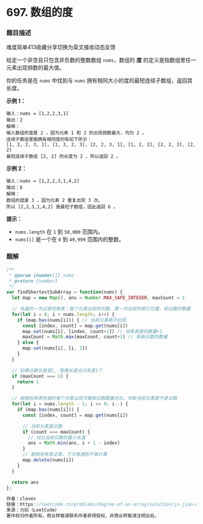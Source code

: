 # **697. 数组的度**

### 题目描述

难度简单413收藏分享切换为英文接收动态反馈

给定一个非空且只包含非负数的整数数组 `nums`，数组的 **度** 的定义是指数组里任一元素出现频数的最大值。

你的任务是在 `nums` 中找到与 `nums` 拥有相同大小的度的最短连续子数组，返回其长度。

**示例 1：**

```
输入：nums = [1,2,2,3,1]
输出：2
解释：
输入数组的度是 2 ，因为元素 1 和 2 的出现频数最大，均为 2 。
连续子数组里面拥有相同度的有如下所示：
[1, 2, 2, 3, 1], [1, 2, 2, 3], [2, 2, 3, 1], [1, 2, 2], [2, 2, 3], [2, 2]
最短连续子数组 [2, 2] 的长度为 2 ，所以返回 2 。

```

**示例 2：**

```
输入：nums = [1,2,2,3,1,4,2]
输出：6
解释：
数组的度是 3 ，因为元素 2 重复出现 3 次。
所以 [2,2,3,1,4,2] 是最短子数组，因此返回 6 。

```

**提示：**

- `nums.length` 在 `1` 到 `50,000` 范围内。
- `nums[i]` 是一个在 `0` 到 `49,999` 范围内的整数。

### 题解

```jsx
/**
 * @param {number[]} nums
 * @return {number}
 */
var findShortestSubArray = function(nums) {
  let map = new Map(), ans = Number.MAX_SAFE_INTEGER, maxCount = 1

  // 先遍历一次记录哈希表：每个元素出现的次数，第一次出现的索引位置，和众数的数量
  for(let i = 0; i < nums.length; i++) {
    if (map.has(nums[i])) { // 当前元素再次出现
      const [index, count] = map.get(nums[i])
      map.set(nums[i], [index, count+1]) // 哈希表里的数量+1
      maxCount = Math.max(maxCount, count+1) // 刷新众数的数量
    } else {
      map.set(nums[i], [i, 1])
    }
  }

  // 如果众数长度是1, 答案长度也只有是1个
  if (maxCount === 1) {
    return 1
  }

  // 根据哈希表存储的每个元素出现次数和众数数量对比，判断当前元素是不是众数
  for(let i = nums.length - 1; i >= 0; i--) {
    if (map.has(nums[i])) {
      const [index, count] = map.get(nums[i])

      // 当前元素是众数
      if (count === maxCount) {
        // 对比当前众数的最小长度
        ans = Math.min(ans, i + 1 - index)
      }
      // 删除哈希表记录，下次再遇到不做计算
      map.delete(nums[i])
    }
  }

  return ans
};

作者：cleves
链接：https://leetcode.cn/problems/degree-of-an-array/solution/js-jian-dan-si-lu-by-cleves-mlk4/
来源：力扣（LeetCode）
著作权归作者所有。商业转载请联系作者获得授权，非商业转载请注明出处。
```
